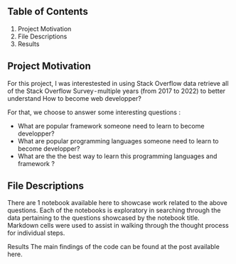
## Table of Contents
1. Project Motivation
2. File Descriptions
3. Results

## Project Motivation
For this project, I was interestested in using Stack Overflow data retrieve all of the Stack Overflow Survey - multiple years (from 2017 to 2022)  to better understand How to become web developper?  

For that, we choose to answer some interesting questions : 
- What are popular framework someone need to learn to become developper?
- What are popular programming languages someone need to learn to become developper?
- What are the the best way to learn this programming languages and framework   ? 

## File Descriptions
There are 1 notebook available here to showcase work related to the above questions. Each of the notebooks is exploratory in searching through the data pertaining to the questions showcased by the notebook title. Markdown cells were used to assist in walking through the thought process for individual steps.

Results
The main findings of the code can be found at the post available here.
